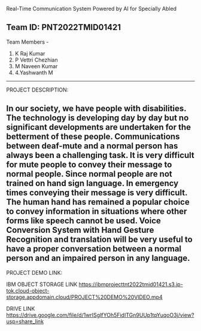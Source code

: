 Real-Time Communication System Powered by AI for Specially Abled

Team ID:  PNT2022TMID01421                    
----------------------------------------------------------------------------------------------------------------------------
Team Members - 
1. K Raj Kumar
2. P Vettri Chezhian 
3. M Naveen Kumar
4. 4.Yashwanth M
----------------------------------------------------------------------------------------------------------------------------

PROJECT DESCRIPTION:

In our society, we have people with disabilities. The technology is developing day by day but no significant developments
are undertaken for the betterment of these people. Communications between deaf-mute and a normal person has always been
a challenging task. It is very difficult for mute people to convey their message to normal people. Since normal people are
not trained on hand sign language. In emergency times conveying their message is very difficult. The human hand has remained
a popular choice to convey information in situations where other forms like speech cannot be used. Voice Conversion 
System with Hand Gesture Recognition and translation will be very useful to have a proper conversation between a normal 
person and an impaired person in any language.
------------------------------------------------------------------------------------------------------------------------
PROJECT DEMO LINK:

IBM OBJECT STORAGE LINK
https://ibmprojecttnt2022tmid01421.s3.jp-tok.cloud-object-storage.appdomain.cloud/PROJECT%20DEMO%20VIDEO.mp4 

DRIVE LINK 
https://drive.google.com/file/d/1wrISglfYOh5FidITGn9UUp1tpYuqoO3j/view?usp=share_link
